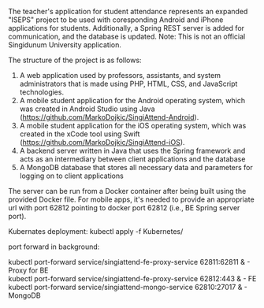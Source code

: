 The teacher's application for student attendance represents an expanded "ISEPS" project to be used with coresponding Android and iPhone applications for students. Additionally, a Spring REST server is added for communication, and the database is updated.
Note: This is not an official Singidunum University application.


The structure of the project is as follows:
1. A web application used by professors, assistants, and system administrators that is made using PHP, HTML, CSS, and JavaScript technologies.
2. A mobile student application for the Android operating system, which was created in Android Studio using Java (https://github.com/MarkoDojkic/SingiAttend-Android).
3. A mobile student application for the iOS operating system, which was created in the xCode tool using Swift (https://github.com/MarkoDojkic/SingiAttend-iOS).
4. A backend server written in Java that uses the Spring framework and acts as an intermediary between client applications and the database
5. A MongoDB database that stores all necessary data and parameters for logging on to client applications


The server can be run from a Docker container after being built using the provided Docker file.
For mobile apps, it's needed to provide an appropriate url with port 62812 pointing to docker port 62812 (i.e., BE Spring server port).

Kubernates deployment: kubectl apply -f Kubernetes/

port forward in background:

kubectl port-forward service/singiattend-fe-proxy-service 62811:62811 & - Proxy for BE  
kubectl port-forward service/singiattend-fe-proxy-service 62812:443 & - FE  
kubectl port-forward service/singiattend-mongo-service 62810:27017 & - MongoDB